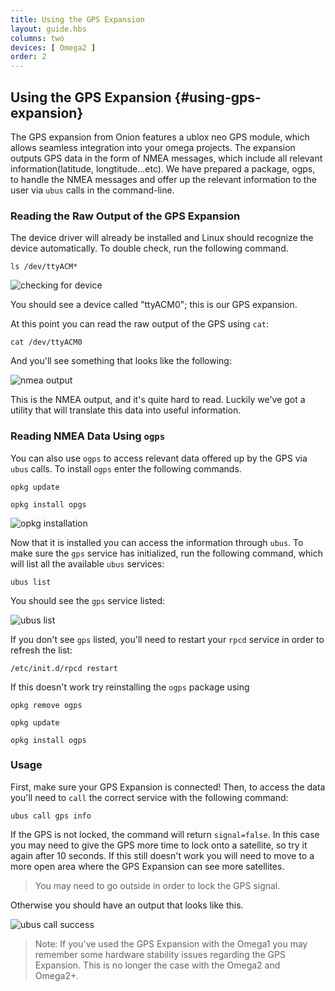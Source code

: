 ```yaml
---
title: Using the GPS Expansion
layout: guide.hbs
columns: two
devices: [ Omega2 ]
order: 2
---
```


## Using the GPS Expansion {#using-gps-expansion}


The GPS expansion from Onion features a ublox neo GPS module, which allows seamless integration into your omega projects. The expansion outputs GPS data in the form of NMEA messages, which include all relevant information(latitude, longtitude...etc). We have prepared a package, ogps, to handle the NMEA messages and offer up the relevant information to the user via `ubus` calls in the command-line.

### Reading the Raw Output of the GPS Expansion

The device driver will already be installed and Linux should recognize the device automatically. To double check, run the following command.

```
ls /dev/ttyACM*
```

![checking for device](https://raw.githubusercontent.com/OnionIoT/Onion-Docs/master/Omega2/Documentation/Doing-Stuff/img/using-gps-expansion-1-ls.png)

You should see a device called "ttyACM0"; this is our GPS expansion.

At this point you can read the raw output of the GPS using `cat`:

```
cat /dev/ttyACM0
```

And you'll see something that looks like the following:

![nmea output](https://raw.githubusercontent.com/OnionIoT/Onion-Docs/master/Omega2/Documentation/Doing-Stuff/img/using-gps-expansion-2-nmea.png)

This is the NMEA output, and it's quite hard to read. Luckily we've got a utility that will translate this data into useful information.


### Reading NMEA Data Using `ogps`

You can also use `ogps` to access relevant data offered up by the GPS via `ubus` calls. To install `ogps` enter the following commands.

```
opkg update
```
```
opkg install opgs
```

![opkg installation](https://raw.githubusercontent.com/OnionIoT/Onion-Docs/master/Omega2/Documentation/Doing-Stuff/img/using-gps-expansion-3-opkg-install.png)

Now that it is installed you can access the information through `ubus`. To make sure the `gps` service has initialized, run the following command, which will list all the available `ubus` services:

```
ubus list
```
You should see the `gps` service listed:

![ubus list](https://raw.githubusercontent.com/OnionIoT/Onion-Docs/master/Omega2/Documentation/Doing-Stuff/img/using-gps-expansion-4-ubus-list.png)


If you don't see `gps` listed, you'll need to restart your `rpcd` service in order to refresh the list:

```
/etc/init.d/rpcd restart
```

If this doesn't work try reinstalling the `ogps` package using
```
opkg remove ogps
```
```
opkg update
```
```
opkg install ogps
```

### Usage

First, make sure your GPS Expansion is connected! Then, to access the data you'll need to `call` the correct service with the following command:

```
ubus call gps info
```
If the GPS is not locked, the command will return `signal=false`. In this case you may need to give the GPS more time to lock onto a satellite, so try it again after 10 seconds. If this still doesn't work you will need to move to a more open area where the GPS Expansion can see more satellites.

>You may need to go outside in order to lock the GPS signal.

Otherwise you should have an output that looks like this.

![ubus call success](https://raw.githubusercontent.com/OnionIoT/Onion-Docs/master/Omega2/Documentation/Doing-Stuff/img/using-gps-expansion-5-ubus-success.png)


>Note: If you've used the GPS Expansion with the Omega1 you may remember some hardware stability issues regarding the GPS Expansion. This is no longer the case with the Omega2 and Omega2+.
